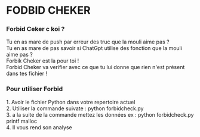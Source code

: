 <h1>FODBID CHEKER</h1>

<h3>Forbid Ceker c koi ?</h3>
Tu en as mare de push par erreur des truc que la mouli aime pas ? <br>
Tu en as mare de pas savoir si ChatGpt utilise des fonction que la mouli aime pas ? <br>
Forbik Cheker est la pour toi ! <br>
Forbid Cheker va verifier avec ce que tu lui donne que rien n'est présent dans tes fichier ! <br>

<h3>Pour utiliser Forbid</h3>
1. Avoir le fichier Python dans votre repertoire actuel <br>
2. Utiliser la commande suivate : python forbidcheck.py <br>
3. a la suite de la commande mettez les données ex : python forbidcheck.py printf malloc <br>
4. Il vous rend son analyse
